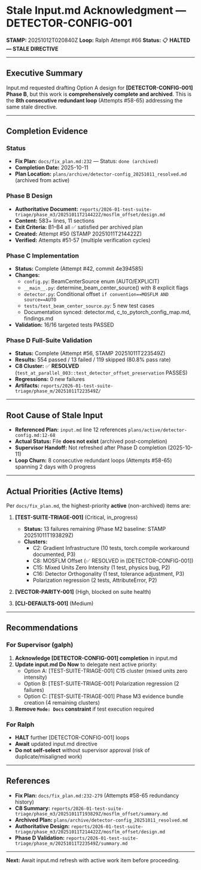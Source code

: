 # Stale Input.md Acknowledgment — DETECTOR-CONFIG-001

**STAMP:** 20251012T020840Z
**Loop:** Ralph Attempt #66
**Status:** 📋 **HALTED — STALE DIRECTIVE**

---

## Executive Summary

Input.md requested drafting Option A design for **[DETECTOR-CONFIG-001] Phase B**, but this work is **comprehensively complete and archived**. This is the **8th consecutive redundant loop** (Attempts #58-65) addressing the same stale directive.

---

## Completion Evidence

### Status
- **Fix Plan:** `docs/fix_plan.md:232` — Status: `done (archived)`
- **Completion Date:** 2025-10-11
- **Plan Location:** `plans/archive/detector-config_20251011_resolved.md` (archived from active)

### Phase B Design
- **Authoritative Document:** `reports/2026-01-test-suite-triage/phase_m3/20251011T214422Z/mosflm_offset/design.md`
- **Content:** 583+ lines, 11 sections
- **Exit Criteria:** B1–B4 all ✅ satisfied per archived plan
- **Created:** Attempt #50 (STAMP 20251011T214422Z)
- **Verified:** Attempts #51-57 (multiple verification cycles)

### Phase C Implementation
- **Status:** Complete (Attempt #42, commit 4e394585)
- **Changes:**
  - `config.py`: BeamCenterSource enum (AUTO/EXPLICIT)
  - `__main__.py`: determine_beam_center_source() with 8 explicit flags
  - `detector.py`: Conditional offset `if convention==MOSFLM AND source==AUTO`
  - `tests/test_beam_center_source.py`: 5 new test cases
  - Documentation synced: detector.md, c_to_pytorch_config_map.md, findings.md
- **Validation:** 16/16 targeted tests PASSED

### Phase D Full-Suite Validation
- **Status:** Complete (Attempt #56, STAMP 20251011T223549Z)
- **Results:** 554 passed / 13 failed / 119 skipped (80.8% pass rate)
- **C8 Cluster:** ✅ **RESOLVED** (`test_at_parallel_003::test_detector_offset_preservation` PASSES)
- **Regressions:** 0 new failures
- **Artifacts:** `reports/2026-01-test-suite-triage/phase_m/20251011T223549Z/`

---

## Root Cause of Stale Input

- **Referenced Plan:** `input.md` line 12 references `plans/active/detector-config.md:12-68`
- **Actual Status:** File **does not exist** (archived post-completion)
- **Supervisor Handoff:** Not refreshed after Phase D completion (2025-10-11)
- **Loop Churn:** 8 consecutive redundant loops (Attempts #58-65) spanning 2 days with 0 progress

---

## Actual Priorities (Active Items)

Per `docs/fix_plan.md`, the highest-priority **active** (non-archived) items are:

1. **[TEST-SUITE-TRIAGE-001]** (Critical, in_progress)
   - **Status:** 13 failures remaining (Phase M2 baseline: STAMP 20251011T193829Z)
   - **Clusters:**
     - C2: Gradient Infrastructure (10 tests, torch.compile workaround documented, P3)
     - C8: MOSFLM Offset (✅ RESOLVED in [DETECTOR-CONFIG-001])
     - C15: Mixed Units Zero Intensity (1 test, physics bug, P2)
     - C16: Detector Orthogonality (1 test, tolerance adjustment, P3)
     - Polarization regression (2 tests, AttributeError, P2)

2. **[VECTOR-PARITY-001]** (High, blocked on suite health)

3. **[CLI-DEFAULTS-001]** (Medium)

---

## Recommendations

### For Supervisor (galph)
1. **Acknowledge [DETECTOR-CONFIG-001] completion** in input.md
2. **Update input.md Do Now** to delegate next active priority:
   - Option A: [TEST-SUITE-TRIAGE-001] C15 cluster (mixed units zero intensity)
   - Option B: [TEST-SUITE-TRIAGE-001] Polarization regression (2 failures)
   - Option C: [TEST-SUITE-TRIAGE-001] Phase M3 evidence bundle creation (4 remaining clusters)
3. **Remove `Mode: Docs` constraint** if test execution required

### For Ralph
- **HALT** further [DETECTOR-CONFIG-001] loops
- **Await** updated input.md directive
- **Do not self-select** without supervisor approval (risk of duplicate/misaligned work)

---

## References

- **Fix Plan:** `docs/fix_plan.md:232-279` (Attempts #58-65 redundancy history)
- **C8 Summary:** `reports/2026-01-test-suite-triage/phase_m3/20251011T193829Z/mosflm_offset/summary.md`
- **Archived Plan:** `plans/archive/detector-config_20251011_resolved.md`
- **Authoritative Design:** `reports/2026-01-test-suite-triage/phase_m3/20251011T214422Z/mosflm_offset/design.md`
- **Phase D Validation:** `reports/2026-01-test-suite-triage/phase_m/20251011T223549Z/summary.md`

---

**Next:** Await input.md refresh with active work item before proceeding.
